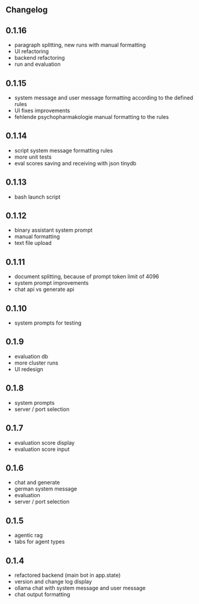 ## Changelog

## 0.1.16
* paragraph splitting, new runs with manual formatting
* UI refactoring
* backend refactoring
* run and evaluation 

## 0.1.15
* system message and user message formatting according to the defined rules
* UI fixes improvements 
* fehlende psychopharmakologie manual formatting to the rules

## 0.1.14
* script system message formatting rules
* more unit tests
* eval scores saving and receiving with json tinydb

## 0.1.13
* bash launch script

## 0.1.12
* binary assistant system prompt
* manual formatting
* text file upload

## 0.1.11
* document splitting, because of prompt token limit of 4096
* system prompt improvements
* chat api vs generate api 

## 0.1.10
* system prompts for testing

## 0.1.9
* evaluation db
* more cluster runs
* UI redesign

## 0.1.8
* system prompts
* server / port selection

## 0.1.7
* evaluation score display
* evaluation score input

## 0.1.6
* chat and generate 
* german system message
* evaluation
* server / port selection 

## 0.1.5

* agentic rag
* tabs for agent types

## 0.1.4 

* refactored backend (main bot in app.state)
* version and change log display
* ollama chat with system message and user message 
* chat output formatting
